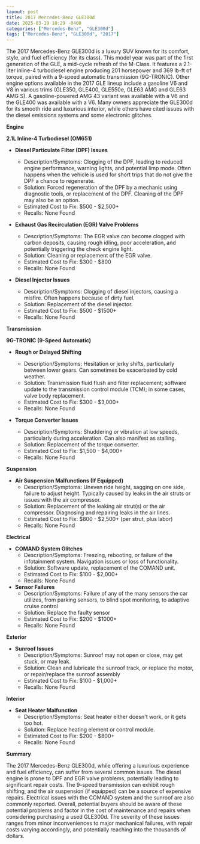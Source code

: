 ```yaml
---
layout: post
title: 2017 Mercedes-Benz GLE300d
date: 2025-03-19 10:29 -0400
categories: ["Mercedes-Benz", "GLE300d"]
tags: ["Mercedes-Benz", "GLE300d", "2017"]
---
```

The 2017 Mercedes-Benz GLE300d is a luxury SUV known for its comfort, style, and fuel efficiency (for its class). This model year was part of the first generation of the GLE, a mid-cycle refresh of the M-Class. It features a 2.1-liter inline-4 turbodiesel engine producing 201 horsepower and 369 lb-ft of torque, paired with a 9-speed automatic transmission (9G-TRONIC). Other engine options available in the 2017 GLE lineup include a gasoline V6 and V8 in various trims (GLE350, GLE400, GLE550e, GLE63 AMG and GLE63 AMG S). A gasoline-powered AMG 43 variant was available with a V6 and the GLE400 was available with a V6. Many owners appreciate the GLE300d for its smooth ride and luxurious interior, while others have cited issues with the diesel emissions systems and some electronic glitches.

**Engine**

**2.1L Inline-4 Turbodiesel (OM651)**

*   **Diesel Particulate Filter (DPF) Issues**
    *   Description/Symptoms: Clogging of the DPF, leading to reduced engine performance, warning lights, and potential limp mode. Often happens when the vehicle is used for short trips that do not give the DPF a chance to regenerate.
    *   Solution: Forced regeneration of the DPF by a mechanic using diagnostic tools, or replacement of the DPF. Cleaning of the DPF may also be an option.
    *   Estimated Cost to Fix: $500 - $2,500+
    * Recalls: None Found

*   **Exhaust Gas Recirculation (EGR) Valve Problems**
    *   Description/Symptoms: The EGR valve can become clogged with carbon deposits, causing rough idling, poor acceleration, and potentially triggering the check engine light.
    *   Solution: Cleaning or replacement of the EGR valve.
    *   Estimated Cost to Fix: $300 - $800
    *   Recalls: None Found

*   **Diesel Injector Issues**
    * Description/Symptoms: Clogging of diesel injectors, causing a misfire. Often happens because of dirty fuel.
    * Solution: Replacement of the diesel injector.
    * Estimated Cost to Fix: $500 - $1500+
    *   Recalls: None Found

**Transmission**

**9G-TRONIC (9-Speed Automatic)**

*   **Rough or Delayed Shifting**
    *   Description/Symptoms: Hesitation or jerky shifts, particularly between lower gears. Can sometimes be exacerbated by cold weather.
    *   Solution: Transmission fluid flush and filter replacement; software update to the transmission control module (TCM); in some cases, valve body replacement.
    *   Estimated Cost to Fix: $300 - $3,000+
    *   Recalls: None Found

*   **Torque Converter Issues**
    *   Description/Symptoms: Shuddering or vibration at low speeds, particularly during acceleration. Can also manifest as stalling.
    *   Solution: Replacement of the torque converter.
    *   Estimated Cost to Fix: $1,500 - $4,000+
    *   Recalls: None Found

**Suspension**

*   **Air Suspension Malfunctions (If Equipped)**
    *   Description/Symptoms: Uneven ride height, sagging on one side, failure to adjust height. Typically caused by leaks in the air struts or issues with the air compressor.
    *   Solution: Replacement of the leaking air strut(s) or the air compressor. Diagnosing and repairing leaks in the air lines.
    *   Estimated Cost to Fix: $800 - $2,500+ (per strut, plus labor)
    *   Recalls: None Found

**Electrical**

*   **COMAND System Glitches**
    *   Description/Symptoms: Freezing, rebooting, or failure of the infotainment system. Navigation issues or loss of functionality.
    *   Solution: Software update, replacement of the COMAND unit.
    *   Estimated Cost to Fix: $100 - $2,000+
    *   Recalls: None Found
*   **Sensor Failures**
    *   Description/Symptoms: Failure of any of the many sensors the car utilizes, from parking sensors, to blind spot monitoring, to adaptive cruise control
    *   Solution: Replace the faulty sensor
    *   Estimated Cost to Fix: $200 - $1000+
    *   Recalls: None Found

**Exterior**

*   **Sunroof Issues**
    *   Description/Symptoms: Sunroof may not open or close, may get stuck, or may leak.
    *   Solution: Clean and lubricate the sunroof track, or replace the motor, or repair/replace the sunroof assembly
    *   Estimated Cost to Fix: $100 - $1,000+
    *   Recalls: None Found

**Interior**

*   **Seat Heater Malfunction**
    * Description/Symptoms: Seat heater either doesn't work, or it gets too hot.
    * Solution: Replace heating element or control module.
    * Estimated Cost to Fix: $200 - $800+
    * Recalls: None Found

**Summary**

The 2017 Mercedes-Benz GLE300d, while offering a luxurious experience and fuel efficiency, can suffer from several common issues. The diesel engine is prone to DPF and EGR valve problems, potentially leading to significant repair costs. The 9-speed transmission can exhibit rough shifting, and the air suspension (if equipped) can be a source of expensive repairs. Electrical issues with the COMAND system and the sunroof are also commonly reported. Overall, potential buyers should be aware of these potential problems and factor in the cost of maintenance and repairs when considering purchasing a used GLE300d. The severity of these issues ranges from minor inconveniences to major mechanical failures, with repair costs varying accordingly, and potentially reaching into the thousands of dollars.

